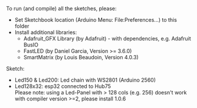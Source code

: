 To run (and compile) all the sketches, please:

* Set Sketchbook location (Arduino Menu: File:Preferences...) to this folder
* Install additional libraries:
  * Adafruit_GFX Library (by Adafruit) - with dependencies, e.g. Adafruit BusIO
  * FastLED (by Daniel Garcia, Version >= 3.6.0)
  * SmartMatrix (by Louis Beaudoin, Version 4.0.3) 


Sketch:  

* Led150 & Led200: Led chain with WS2801 (Arduino 2560)
* Led128x32: esp32 connected to Hub75  
  Please note: using a Led-Panel with > 128 cols (e.g. 256) doesn't work with compiler version >=2, please install 1.0.6